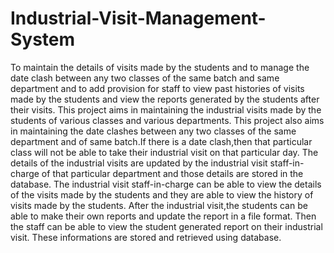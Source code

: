 # Industrial-Visit-Management-System
To maintain the details of visits made by the students and to manage the date clash between any two classes of the same batch and same department and to add provision for staff to view past histories of visits made by the students and view the reports generated by the students after their visits.
This project aims in maintaining the industrial visits made by the students of various classes and various departments.
This project also aims in maintaining the date clashes between any two classes of the same department and of same batch.If there is a date clash,then that particular class will not be able to take their industrial visit on that particular day.
The details of the industrial visits are updated by the industrial visit staff-in-charge of that particular department and those details are stored in the database.
The industrial visit staff-in-charge can be able to view the details of the visits made by the students and they are able to view the history of visits made by the students.
After the industrial visit,the students can be able to make their own reports and update the report in a file format.
Then the staff can be able to view the student generated report on their industrial visit.
These informations are stored and retrieved using database.
